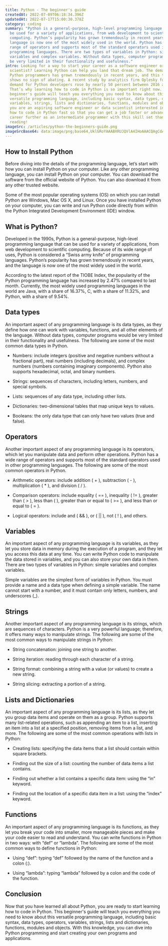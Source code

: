 ```yaml
---
title: Python - The beginner's guide
createdAt: 2022-07-09T06:18:34.396Z
updatedAt: 2022-07-17T15:00:30.378Z
category: coding
summary: "Python is a general-purpose, high-level programming language that can
  be used for a variety of applications, from web development to scientific
  computing. Python’s popularity has grown tremendously in recent years, and the
  language is now one of the most widely used in the world. Python has a wide
  range of operators and supports most of the standard operators used in other
  programming languages. There are two types of variables in Python: simple
  variables and complex variables. Without data types, computer programs would
  be very limited in their functionality and usefulness."
intro: Looking for a way to start your career as a software engineer or data
  scientist? Learning Python can help you land that dream job. The demand for
  Python programmers has grown tremendously in recent years, and this trend
  shows no sign of abating. A recent study by analytics firm Oplesky found that
  demand for Python developers rose by nearly 50 percent between 2016 and 2017.
  That’s why learning how to code in Python is so important right now. This
  beginner's guide will teach you everything you need to know about this
  versatile programming language, including basic syntax, data types, operators,
  variables, strings, lists and dictionaries, functions, modules and objects. If
  you are an aspiring software engineer or data scientist interested in learning
  how to code in Python fast so that you can get a job faster or advance your
  career further as an intermediate programmer with this skill set than keep
  reading!
imageSrc: /articles/python-the-beginners-guide.png
imageSrcBase64: data:image/png;base64,UklGRoYAAABXRUJQVlA4IHoAAACQAgCdASoKAAoAAUAmJbACdLoB+AAREBfv3wzVMAD+tCJUiv/xZC3EpDNRXPvqv10O74KraGI/1bXtyKPxFWI6w1dfJqIQ47Y/6vqDQxRQ//dWgyNmViIS97/2AV56hCQX3/+hv/4cp/4kGLftsrfMCjPtfHV+YAAAAA==
---
```


## How to Install Python

Before diving into the details of the programming language, let’s start with how you can install Python on your computer. Like any other programming language, you can install Python on your computer. You can download the software from the official website of Python. You can also download it from any other trusted website.

Some of the most popular operating systems (OS) on which you can install Python are Windows, Mac OS X, and Linux. Once you have installed Python on your computer, you can write and run Python code directly from within the Python Integrated Development Environment (IDE) window.

## What is Python?

Developed in the 1990s, Python is a general-purpose, high-level programming language that can be used for a variety of applications, from web development to scientific computing. Because of its wide range of uses, Python is considered a “Swiss army knife” of programming languages. Python’s popularity has grown tremendously in recent years, and the language is now one of the most widely used in the world.

According to the latest report of the TIOBE Index, the popularity of the Python programming language has increased by 2.47% compared to last month. Currently, the most widely used programming languages in the world are Java, with a share of 16.37%, C, with a share of 11.32%, and Python, with a share of 9.54%.

## Data types

An important aspect of any programming language is its data types, as they define how one can work with variables, functions, and all other elements of the language. Without data types, computer programs would be very limited in their functionality and usefulness. The following are some of the most common data types in Python.

- Numbers: include integers (positive and negative numbers without a fractional part), real numbers (including decimals), and complex numbers (numbers containing imaginary components). Python also supports hexadecimal, octal, and binary numbers.

- Strings: sequences of characters, including letters, numbers, and special symbols.

- Lists: sequences of any data type, including other lists.

- Dictionaries: two-dimensional tables that map unique keys to values.

- Booleans: the only data type that can only have two values (true and false).

## Operators

Another important aspect of any programming language is its operators, which let you manipulate data and perform other operations. Python has a wide range of operators and supports most of the standard operators used in other programming languages. The following are some of the most common operators in Python.

- Arithmetic operators: include addition ( + ), subtraction ( - ), multiplication ( * ), and division ( / ).

- Comparison operators: include equality ( == ), inequality ( != ), greater than ( > ), less than (  ), greater than or equal to ( >= ), and less than or equal to ( = ).

- Logical operators: include and ( && ), or ( || ), not ( ! ), and others.

## Variables

An important aspect of any programming language is its variables, as they let you store data in memory during the execution of a program, and they let you access this data at any time. You can write Python code to manipulate the data stored in variables, and you can also store your own data in them. There are two types of variables in Python: simple variables and complex variables.

Simple variables are the simplest form of variables in Python. You must provide a name and a data type when defining a simple variable. The name cannot start with a number, and it must contain only letters, numbers, and underscores (_).

## Strings

Another important aspect of any programming language is its strings, which are sequences of characters. Python is a very powerful language; therefore, it offers many ways to manipulate strings. The following are some of the most common ways to manipulate strings in Python:

- String concatenation: joining one string to another.

- String iteration: reading through each character of a string.

- String format: combining a string with a value (or values) to create a new string.

- String slicing: extracting a portion of a string.

## Lists and Dictionaries

An important aspect of any programming language is its lists, as they let you group data items and operate on them as a group. Python supports many list-related operations, such as appending an item to a list, inserting an item into a list at a specified position, removing items from a list, and more. The following are some of the most common operations with lists in Python:

- Creating lists: specifying the data items that a list should contain within square brackets.

- Finding out the size of a list: counting the number of data items a list contains.

- Finding out whether a list contains a specific data item: using the “in” keyword.

- Finding out the location of a specific data item in a list: using the “index” keyword.

## Functions

An important aspect of any programming language is its functions, as they let you break your code into smaller, more manageable pieces and make your code easier to read and understand. You can write functions in Python in two ways: with “def” or “lambda”. The following are some of the most common ways to define functions in Python:

- Using “def”: typing “def” followed by the name of the function and a colon (:).

- Using “lambda”: typing “lambda” followed by a colon and the code of the function.

## Conclusion

Now that you have learned all about Python, you are ready to start learning how to code in Python. This beginner's guide will teach you everything you need to know about this versatile programming language, including basic syntax, data types, operators, variables, strings, lists and dictionaries, functions, modules and objects. With this knowledge, you can dive into Python programming and start creating your own programs and applications.
